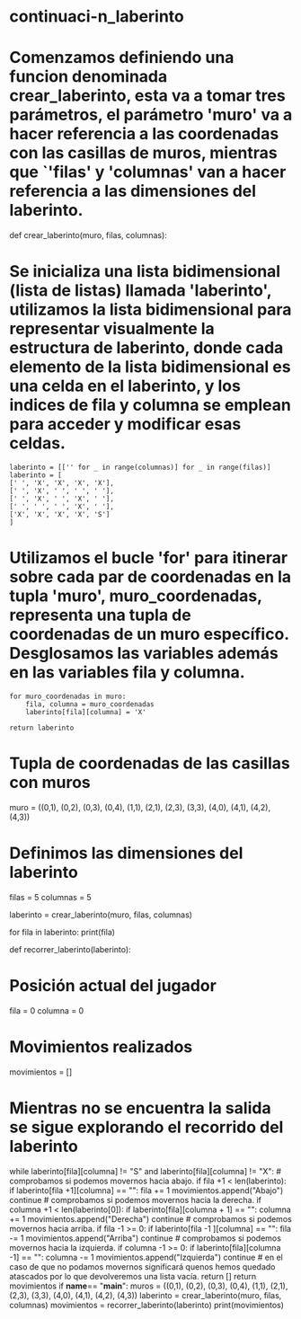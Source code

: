 # continuaci-n_laberinto
# Comenzamos definiendo una funcion denominada crear_laberinto, esta va a tomar tres parámetros, el parámetro 'muro' va a hacer referencia a las coordenadas con las casillas de muros, mientras que `'filas' y 'columnas' van a hacer referencia a las dimensiones del laberinto.
def crear_laberinto(muro, filas, columnas):

# Se inicializa una lista bidimensional (lista de listas) llamada 'laberinto', utilizamos la lista bidimensional para representar visualmente la estructura de laberinto, donde cada elemento de la lista bidimensional es una celda en el laberinto, y los indices de fila y columna se emplean para acceder y modificar esas celdas.
    laberinto = [['' for _ in range(columnas)] for _ in range(filas)]
    laberinto = [
    [' ', 'X', 'X', 'X', 'X'], 
    [' ', 'X', ' ', ' ', ' '],
    [' ', 'X', ' ', 'X', ' '], 
    [' ', ' ', ' ', 'X', ' '], 
    ['X', 'X', 'X', 'X', 'S']
    ]
# Utilizamos el bucle 'for' para itinerar sobre cada par de coordenadas en la tupla 'muro', muro_coordenadas, representa una tupla de coordenadas de un muro específico. Desglosamos las variables además en las variables fila y columna.
    for muro_coordenadas in muro:
        fila, columna = muro_coordenadas
        laberinto[fila][columna] = 'X'

    return laberinto

# Tupla de coordenadas de las casillas con muros
muro = ((0,1), (0,2), (0,3), (0,4), (1,1), (2,1), (2,3), (3,3), (4,0), (4,1), (4,2), (4,3))

# Definimos las dimensiones del laberinto
filas = 5
columnas = 5

laberinto = crear_laberinto(muro, filas, columnas)

for fila in laberinto:
    print(fila)

def recorrer_laberinto(laberinto):
# Posición actual del jugador
  fila = 0
  columna = 0
# Movimientos realizados
  movimientos = []
# Mientras no se encuentra la salida se sigue explorando el recorrido del laberinto
  while laberinto[fila][columna] != "S" and laberinto[fila][columna] != "X":
    # comprobamos si podemos movernos hacia abajo.
    if fila +1 < len(laberinto):
      if laberinto[fila +1][columna] == "":
        fila += 1
        movimientos.append("Abajo")
        continue
    # comprobamos si podemos movernos hacia la derecha.
    if columna +1 < len(laberinto[0]):
      if laberinto[fila][columna + 1] == "":
        columna += 1
        movimientos.append("Derecha")
        continue
    # comprobamos si podemos movernos hacia arriba.
    if fila -1 >= 0:
      if laberinto[fila -1 ][columna] == "":
        fila -= 1
        movimientos.append("Arriba")
        continue
    # comprobamos si podemos movernos hacia la izquierda.
    if columna -1 >= 0: 
      if laberinto[fila][columna -1] == "":
        columna -= 1
        movimientos.append("Izquierda")
        continue
    # en el caso de que no podamos movernos significará quenos hemos quedado atascados por lo que devolveremos una lista vacía.
    return []
  return movimientos
if __name__== "__main__":
  muros = ((0,1), (0,2), (0,3), (0,4), (1,1), (2,1), (2,3), (3,3), (4,0), (4,1), (4,2), (4,3))
  laberinto = crear_laberinto(muro, filas, columnas)
  movimientos = recorrer_laberinto(laberinto)
  print(movimientos)
